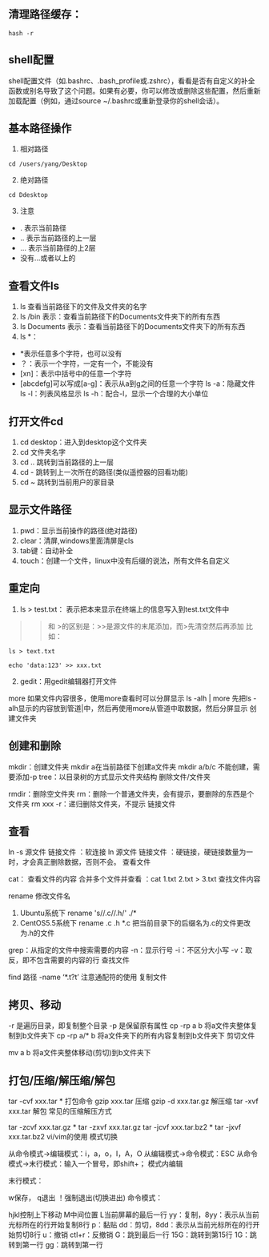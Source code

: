 ## 清理路径缓存：
```shell
hash -r

```
## shell配置
shell配置文件（如.bashrc、.bash_profile或.zshrc），看看是否有自定义的补全函数或别名导致了这个问题。如果有必要，你可以修改或删除这些配置，然后重新加载配置（例如，通过source ~/.bashrc或重新登录你的shell会话）。

## 基本路径操作

1. 相对路径
``` 
cd /users/yang/Desktop
```
2. 绝对路径
```
cd Ddesktop
```
3. 注意
+ . 表示当前路径
+ .. 表示当前路径的上一层
+ … 表示当前路径的上2层
+ 没有…或者以上的

## 查看文件ls
1. ls 查看当前路径下的文件及文件夹的名字
2. ls /bin 表示：查看当前路径下的Documents文件夹下的所有东西
3. ls Documents 表示：查看当前路径下的Documents文件夹下的所有东西 
4. ls *：
+ *表示任意多个字符，也可以没有
+ ？：表示一个字符，一定有一个，不能没有
+ [xn]：表示中括号中的任意一个字符
+ [abcdefg]可以写成[a-g]：表示从a到g之间的任意一个字符
ls -a：隐藏文件
ls -l：列表风格显示
ls -h：配合-l，显示一个合理的大小单位

## 打开文件cd
1. cd desktop：进入到desktop这个文件夹
2. cd 文件夹名字
3. cd .. 跳转到当前路径的上一层
4. cd - 跳转到上一次所在的路径(类似遥控器的回看功能)
5. cd ~ 跳转到当前用户的家目录

## 显示文件路径

1. pwd：显示当前操作的路径(绝对路径)
2. clear：清屏,windows里面清屏是cls
3. tab键：自动补全
4. touch：创建一个文件，linux中没有后缀的说法，所有文件名自定义

## 重定向

1. ls > test.txt： 表示把本来显示在终端上的信息写入到test.txt文件中
>> 和 >的区别是：>>是源文件的末尾添加，而>先清空然后再添加
比如：
```
ls > text.txt
```
```
echo 'data:123' >> xxx.txt
```
2. gedit：用gedit编辑器打开文件

more 如果文件内容很多，使用more查看时可以分屏显示 
ls -alh | more 先把ls -alh显示的内容放到管道|中，然后再使用more从管道中取数据，然后分屏显示
创建文件夹

## 创建和删除
mkdir：创建文件夹 
mkdir a在当前路径下创建a文件夹
mkdir a/b/c 不能创建，需要添加-p
tree：以目录树的方式显示文件夹结构
删除文件/文件夹

rmdir：删除空文件夹
rm：删除一个普通文件夹，会有提示，要删除的东西是个文件夹
rm xxx -r：递归删除文件夹，不提示
链接文件

## 查看
ln -s 源文件 链接文件 ：软连接
ln 源文件 链接文件 ：硬链接，硬链接数量为一时，才会真正删除数据，否则不会。
查看文件

cat： 查看文件的内容
合并多个文件并查看 ：cat 1.txt 2.txt > 3.txt
查找文件内容

rename 修改文件名
1.  Ubuntu系统下
rename 's//.c//.h/'  ./*
2.  CentOS5.5系统下
rename .c  .h   *.c
把当前目录下的后缀名为.c的文件更改为.h的文件

grep：从指定的文件中搜索需要的内容 
-n：显示行号
-i：不区分大小写
-v：取反，即不包含需要的内容的行
查找文件

find 路径 -name ‘*.t?t’
注意通配符的使用
复制文件
## 拷贝、移动
-r 是遍历目录，即复制整个目录
-p 是保留原有属性
cp -rp a b 将a文件夹整体复制到b文件夹下
cp -rp a/* b 将a文件夹下的所有内容复制到b文件夹下
剪切文件

mv a b 将a文件夹整体移动(剪切)到b文件夹下
## 打包/压缩/解压缩/解包

tar -cvf xxx.tar * 打包命令
gzip xxx.tar 压缩
gzip -d xxx.tar.gz 解压缩
tar -xvf xxx.tar 解包
常见的压缩解压方式

tar -zcvf xxx.tar.gz *
tar -zxvf xxx.tar.gz
tar -jcvf xxx.tar.bz2 *
tar -jxvf xxx.tar.bz2
vi/vim的使用
模式切换

从命令模式->编辑模式：i，a，o，I，A，O
从编辑模式->命令模式：ESC
从命令模式->末行模式：输入一个冒号，即shift+；
模式内编辑

末行模式：

w保存，
q退出
！强制退出(切换进出)
命令模式：

hjkl控制上下移动
M中间位置
L当前屏幕的最后一行
yy：复制，8yy：表示从当前光标所在的行开始复制8行
p：黏贴
dd：剪切，8dd：表示从当前光标所在的行开始剪切8行
u：撤销
ctl+r：反撤销
G：跳到最后一行
15G：跳转到第15行
1G：跳转到第一行
gg：跳转到第一行
```